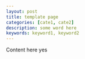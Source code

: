 ```yaml
---
layout: post
title: template page
categories: [cate1, cate2]
description: some word here
keywords: keyword1, keyword2
---
```


Content here
yes
